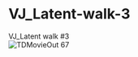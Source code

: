 # VJ_Latent-walk-3
VJ_Latent walk #3
<br/>
![TDMovieOut 67](https://user-images.githubusercontent.com/82780678/194781762-db3e8ae6-f4f4-4e9a-8c3d-8f927c693c0b.gif)
